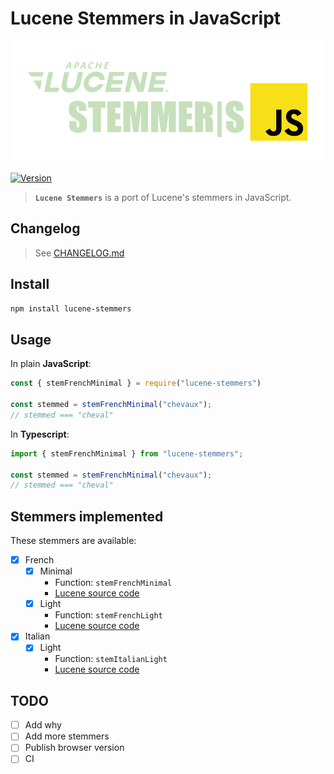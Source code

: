 # Lucene Stemmers in JavaScript

<div align="center">

<img src="doc/logo.png" title="Lucene Stemmers" alt="Lucene Stemmers Logo">

</div>

<div align="left">

[![Version](https://img.shields.io/npm/v/lucene-stemmers.svg?style=for-the-badge)](https://www.npmjs.com/package/lucene-stemmers)

</div>

> **`Lucene Stemmers`** is a port of Lucene's stemmers in JavaScript.

## Changelog

> See [CHANGELOG.md](CHANGELOG.md)

## Install

```sh
npm install lucene-stemmers
```

## Usage

In plain **JavaScript**: 

```js
const { stemFrenchMinimal } = require("lucene-stemmers")

const stemmed = stemFrenchMinimal("chevaux");
// stemmed === "cheval"
```

In **Typescript**: 

```ts
import { stemFrenchMinimal } from "lucene-stemmers";

const stemmed = stemFrenchMinimal("chevaux");
// stemmed === "cheval"
```

## Stemmers implemented

These stemmers are available:

- [x] French
    - [x] Minimal
        - Function: `stemFrenchMinimal`
        - [Lucene source code](https://gitbox.apache.org/repos/asf?p=lucene.git;a=blob;f=lucene/analysis/common/src/java/org/apache/lucene/analysis/fr/FrenchMinimalStemmer.java)
    - [x] Light
        - Function: `stemFrenchLight`
        - [Lucene source code](https://gitbox.apache.org/repos/asf?p=lucene.git;a=blob;f=lucene/analysis/common/src/java/org/apache/lucene/analysis/fr/FrenchLightStemmer.java)
- [x] Italian
    - [x] Light
        - Function: `stemItalianLight`
        - [Lucene source code](https://gitbox.apache.org/repos/asf?p=lucene.git;a=blob;f=lucene/analysis/common/src/java/org/apache/lucene/analysis/it/ItalianLightStemFilter.java)

 
## TODO

- [ ] Add why
- [ ] Add more stemmers
- [ ] Publish browser version
- [ ] CI
